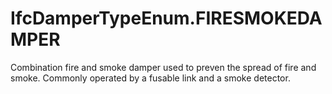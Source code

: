 IfcDamperTypeEnum.FIRESMOKEDAMPER
=================================
Combination fire and smoke damper used to preven the spread of fire and smoke.
Commonly operated by a fusable link and a smoke detector.


